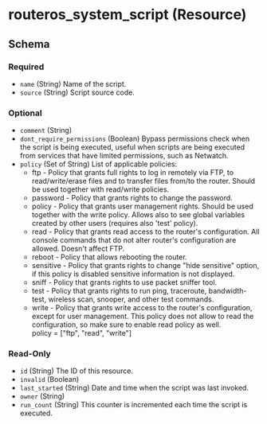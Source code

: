 # routeros_system_script (Resource)




<!-- schema generated by tfplugindocs -->
## Schema

### Required

- `name` (String) Name of the script.
- `source` (String) Script source code.

### Optional

- `comment` (String)
- `dont_require_permissions` (Boolean) Bypass permissions check when the script is being executed, useful when scripts are being executed from services that have limited permissions, such as Netwatch.
- `policy` (Set of String) List of applicable policies:
	* ftp - Policy that grants full rights to log in remotely via FTP, to read/write/erase files and to transfer files from/to the router. Should be used together with read/write policies.  
	* password - Policy that grants rights to change the password.  
	* policy - Policy that grants user management rights. Should be used together with the write policy. Allows also to see global variables created by other users (requires also 'test' policy).  
	* read - Policy that grants read access to the router's configuration. All console commands that do not alter router's configuration are allowed. Doesn't affect FTP.  
	* reboot - Policy that allows rebooting the router.  
	* sensitive - Policy that grants rights to change "hide sensitive" option, if this policy is disabled sensitive information is not displayed.  
	* sniff - Policy that grants rights to use packet sniffer tool.  
	* test - Policy that grants rights to run ping, traceroute, bandwidth-test, wireless scan, snooper, and other test commands.  
	* write - Policy that grants write access to the router's configuration, except for user management. This policy does not allow to read the configuration, so make sure to enable read policy as well.  
policy = ["ftp", "read", "write"]

### Read-Only

- `id` (String) The ID of this resource.
- `invalid` (Boolean)
- `last_started` (String) Date and time when the script was last invoked.
- `owner` (String)
- `run_count` (String) This counter is incremented each time the script is executed.


